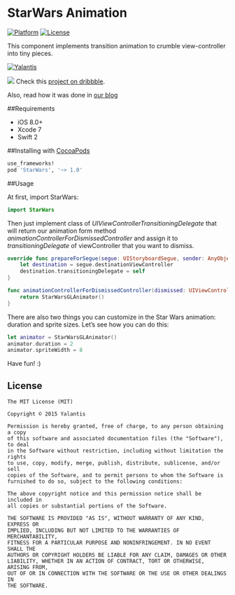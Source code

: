 # StarWars Animation
[![Platform](http://img.shields.io/badge/platform-iOS-blue.svg?style=flat)](http://cocoapods.org/?q=YALSideMenu) [![License](http://img.shields.io/badge/license-MIT-green.svg?style=flat)](https://github.com/Yalantis/Side-Menu.iOS/blob/master/LICENSE)

This component implements transition animation to crumble view-controller into tiny pieces.

[![Yalantis](https://raw.githubusercontent.com/Yalantis/PullToRefresh/develop/PullToRefreshDemo/Resources/badge_dark.png)](https://yalantis.com/?utm_source=github)

<img src="https://yalantis.com/media/content/ckeditor/2015/10/20/star_wars-shot.gif" />
Check this <a href="https://dribbble.com/shots/2109991-Star-Wars-App-concept">project on dribbble</a>.

Also, read how it was done in [our blog](https://yalantis.com/blog/uidynamics-uikit-or-opengl-3-types-of-ios-animations-for-the-star-wars/)

##Requirements
- iOS 8.0+
- Xcode 7
- Swift 2

##Installing with [CocoaPods](https://cocoapods.org)

```ruby
use_frameworks!
pod 'StarWars', '~> 1.0'
```

##Usage

At first, import StarWars:
```swift
import StarWars
```

Then just implement class of *UIViewControllerTransitioningDelegate* that will return our animation form method *animationControllerForDismissedController* and assign it to *transitioningDelegate* of viewController that you want to dismiss.
```swift
override func prepareForSegue(segue: UIStoryboardSegue, sender: AnyObject?) {
    let destination = segue.destinationViewController
    destination.transitioningDelegate = self
}

func animationControllerForDismissedController(dismissed: UIViewController) -> UIViewControllerAnimatedTransitioning? {
    return StarWarsGLAnimator()
}
```

There are also two things you can customize in the Star Wars animation: duration and sprite sizes. 
Let’s see how you can do this:

```swift
let animator = StarWarsGLAnimator()
animator.duration = 2
animator.spriteWidth = 8
```

Have fun! :)

## License

	The MIT License (MIT)

	Copyright © 2015 Yalantis

	Permission is hereby granted, free of charge, to any person obtaining a copy
	of this software and associated documentation files (the "Software"), to deal
	in the Software without restriction, including without limitation the rights
	to use, copy, modify, merge, publish, distribute, sublicense, and/or sell
	copies of the Software, and to permit persons to whom the Software is
	furnished to do so, subject to the following conditions:

	The above copyright notice and this permission notice shall be included in
	all copies or substantial portions of the Software.

	THE SOFTWARE IS PROVIDED "AS IS", WITHOUT WARRANTY OF ANY KIND, EXPRESS OR
	IMPLIED, INCLUDING BUT NOT LIMITED TO THE WARRANTIES OF MERCHANTABILITY,
	FITNESS FOR A PARTICULAR PURPOSE AND NONINFRINGEMENT. IN NO EVENT SHALL THE
	AUTHORS OR COPYRIGHT HOLDERS BE LIABLE FOR ANY CLAIM, DAMAGES OR OTHER
	LIABILITY, WHETHER IN AN ACTION OF CONTRACT, TORT OR OTHERWISE, ARISING FROM,
	OUT OF OR IN CONNECTION WITH THE SOFTWARE OR THE USE OR OTHER DEALINGS IN
	THE SOFTWARE.

